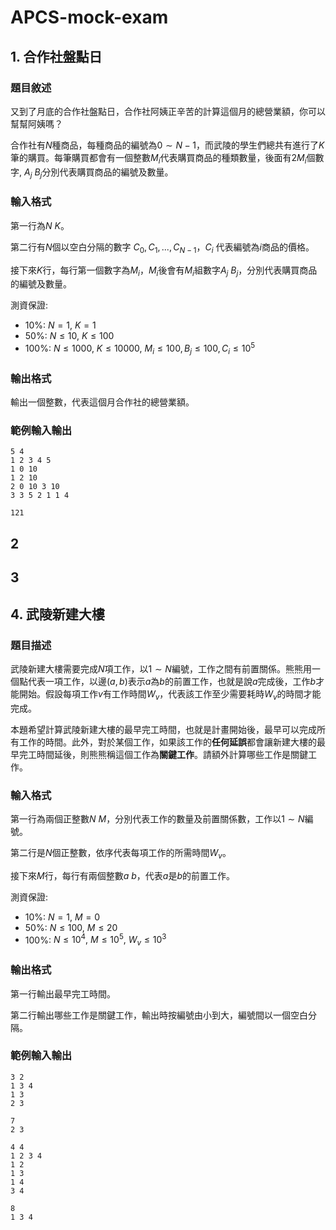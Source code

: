 # APCS-mock-exam


## 1. 合作社盤點日

### 題目敘述

又到了月底的合作社盤點日，合作社阿姨正辛苦的計算這個月的總營業額，你可以幫幫阿姨嗎？

合作社有$N$種商品，每種商品的編號為$0 \sim N-1$，而武陵的學生們總共有進行了$K$筆的購買。每筆購買都會有一個整數$M_i$代表購買商品的種類數量，後面有$2M_i$個數字, $A_j \ B_j$分別代表購買商品的編號及數量。

### 輸入格式
第一行為$N \ K$。

第二行有$N$個以空白分隔的數字 $C_0, C_1, ..., C_{N-1}$，$C_i$ 代表編號為$i$商品的價格。

接下來$K$行，每行第一個數字為$M_i$，$M_i$後會有$M_i$組數字$A_j \ B_j$，分別代表購買商品的編號及數量。

測資保證:
- 10%: $N = 1, \ K = 1$
- 50%: $N \leq 10, \ K \leq 100$
- 100%: $N \leq 1000, \ K \leq 10000, \ M_i \leq 100, B_j \leq 100, C_i \leq 10^5$

### 輸出格式

輸出一個整數，代表這個月合作社的總營業額。


### 範例輸入輸出
```
5 4
1 2 3 4 5 
1 0 10
1 2 10
2 0 10 3 10 
3 3 5 2 1 1 4 
```

```
121
```

## 2


## 3 

## 4. 武陵新建大樓

### 題目描述

武陵新建大樓需要完成$N$項工作，以$1 \sim N$編號，工作之間有前置關係。熊熊用一個點代表一項工作，以邊$(a, b)$表示$a$為$b$的前置工作，也就是說$a$完成後，工作$b$才能開始。假設每項工作$v$有工作時間$W_v$，代表該工作至少需要耗時$W_v$的時間才能完成。

本題希望計算武陵新建大樓的最早完工時間，也就是計畫開始後，最早可以完成所有工作的時間。此外，對於某個工作，如果該工作的**任何延誤**都會讓新建大樓的最早完工時間延後，則熊熊稱這個工作為**關鍵工作**。請額外計算哪些工作是關鍵工作。

### 輸入格式
第一行為兩個正整數$N \ M$，分別代表工作的數量及前置關係數，工作以$1 \sim N$編號。

第二行是$N$個正整數，依序代表每項工作的所需時間$W_v$。

接下來$M$行，每行有兩個整數$a \ b$，代表$a$是$b$的前置工作。


測資保證:
- 10%: $N = 1, \ M = 0$
- 50%: $N \leq 100, \ M \leq 20$
- 100%: $N \leq 10^4, \ M \leq 10^5, \ W_v \leq 10^3$

### 輸出格式
第一行輸出最早完工時間。

第二行輸出哪些工作是關鍵工作，輸出時按編號由小到大，編號間以一個空白分隔。

### 範例輸入輸出
```
3 2
1 3 4
1 3
2 3
```

```
7
2 3
```

```
4 4
1 2 3 4
1 2
1 3
1 4
3 4
```

```
8
1 3 4
```